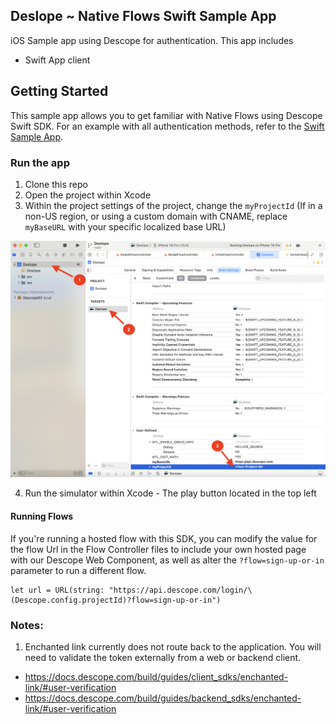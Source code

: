 ## Deslope ~ Native Flows Swift Sample App

iOS Sample app using Descope for authentication. This app includes

- Swift App client

## Getting Started

This sample app allows you to get familiar with Native Flows using Descope Swift SDK. For an example with all authentication methods, refer to the [Swift Sample App](https://github.com/descope-sample-apps/swift-sample-app).

### Run the app

1. Clone this repo
2. Open the project within Xcode
3. Within the project settings of the project, change the `myProjectId` (If in a non-US region, or using a custom domain with CNAME, replace `myBaseURL` with your specific localized base URL)

![Alt text](Images/setProjectId.png?raw=true "Set Project ID")

4. Run the simulator within Xcode - The play button located in the top left

#### Running Flows

If you're running a hosted flow with this SDK, you can modify the value for the flow Url in the Flow Controller files to include your own hosted page with our Descope Web Component, as well as alter the `?flow=sign-up-or-in` parameter to run a different flow.

```
let url = URL(string: "https://api.descope.com/login/\(Descope.config.projectId)?flow=sign-up-or-in")
```

### Notes:

1. Enchanted link currently does not route back to the application. You will need to validate the token externally from a web or backend client.

- https://docs.descope.com/build/guides/client_sdks/enchanted-link/#user-verification
- https://docs.descope.com/build/guides/backend_sdks/enchanted-link/#user-verification
